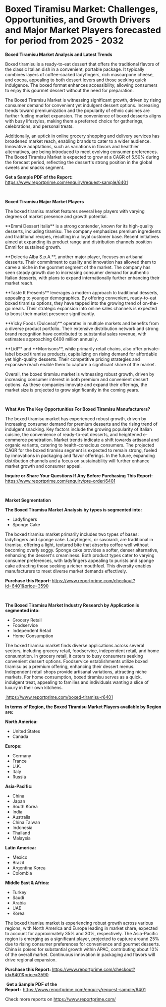 <p><h1>Boxed Tiramisu Market: Challenges, Opportunities, and Growth Drivers and Major Market Players forecasted for period from 2025 - 2032</h1></p><p><strong>Boxed Tiramisu Market Analysis and Latest Trends</strong></p>
<p><p>Boxed tiramisu is a ready-to-eat dessert that offers the traditional flavors of the classic Italian dish in a convenient, portable package. It typically combines layers of coffee-soaked ladyfingers, rich mascarpone cheese, and cocoa, appealing to both dessert lovers and those seeking quick indulgence. The boxed format enhances accessibility, allowing consumers to enjoy this gourmet dessert without the need for preparation.</p><p>The Boxed Tiramisu Market is witnessing significant growth, driven by rising consumer demand for convenient yet indulgent dessert options. Increasing trends toward premiumization and the popularity of ethnic cuisines are further fueling market expansion. The convenience of boxed desserts aligns with busy lifestyles, making them a preferred choice for gatherings, celebrations, and personal treats.</p><p>Additionally, an uptick in online grocery shopping and delivery services has broadened market reach, enabling brands to cater to a wider audience. Innovative adaptations, such as variations in flavors and healthier alternatives, are being introduced to meet evolving consumer preferences. The Boxed Tiramisu Market is expected to grow at a CAGR of 5.50% during the forecast period, reflecting the dessert's strong position in the global sweets and snacks segment.</p></p>
<p><strong>Get a Sample PDF of the Report:&nbsp;</strong> <a href="https://www.reportprime.com/enquiry/request-sample/6401?utm_campaign=3252&utm_medium=2&utm_source=Github&utm_content=ia&utm_term=19032025&utm_id=boxed-tiramisu">https://www.reportprime.com/enquiry/request-sample/6401</a></p>
<p>&nbsp;</p>
<p><strong>Boxed Tiramisu Major Market Players</strong></p>
<p><p>The boxed tiramisu market features several key players with varying degrees of market presence and growth potential. </p><p>**Emmi Dessert Italia** is a strong contender, known for its high-quality desserts, including tiramisu. The company emphasizes premium ingredients and traditional recipes, resulting in a loyal customer base. Recent initiatives aimed at expanding its product range and distribution channels position Emmi for sustained growth. </p><p>**Dolceria Alba S.p.A.**, another major player, focuses on artisanal desserts. Their commitment to quality and innovation has allowed them to carve a niche in the gourmet segment of the market. The company has seen steady growth due to increasing consumer demand for authentic Italian desserts, with plans to expand internationally further enhancing their market reach.</p><p>**Taste It Presents** leverages a modern approach to traditional desserts, appealing to younger demographics. By offering convenient, ready-to-eat boxed tiramisu options, they have tapped into the growing trend of on-the-go meals. Their strategic expansion into online sales channels is expected to boost their market presence significantly.</p><p>**Vicky Foods (Dulcesol)** operates in multiple markets and benefits from a diverse product portfolio. Their extensive distribution network and strong brand recognition have contributed to substantial sales revenue, with estimates approaching €400 million annually.</p><p>**Lidl** and **Morrisons**, while primarily retail chains, also offer private-label boxed tiramisu products, capitalizing on rising demand for affordable yet high-quality desserts. Their competitive pricing strategies and expansive reach enable them to capture a significant share of the market.</p><p>Overall, the boxed tiramisu market is witnessing robust growth, driven by increasing consumer interest in both premium and convenient dessert options. As these companies innovate and expand their offerings, the market size is projected to grow significantly in the coming years.</p></p>
<p>&nbsp;</p>
<p><strong>What Are The Key Opportunities For Boxed Tiramisu Manufacturers?</strong></p>
<p><p>The boxed tiramisu market has experienced robust growth, driven by increasing consumer demand for premium desserts and the rising trend of indulgent snacking. Key factors include the growing popularity of Italian cuisine, the convenience of ready-to-eat desserts, and heightened e-commerce penetration. Market trends indicate a shift towards artisanal and organic variants, catering to health-conscious consumers. The projected CAGR for the boxed tiramisu segment is expected to remain strong, fueled by innovations in packaging and flavor offerings. In the future, expanding distribution channels and a focus on sustainability will further enhance market growth and consumer appeal.</p></p>
<p><strong>Inquire or Share Your Questions If Any Before Purchasing This Report:</strong> <a href="https://www.reportprime.com/enquiry/pre-order/6401?utm_campaign=3252&utm_medium=2&utm_source=Github&utm_content=ia&utm_term=19032025&utm_id=boxed-tiramisu">https://www.reportprime.com/enquiry/pre-order/6401</a></p>
<p>&nbsp;</p>
<p><strong>Market Segmentation</strong></p>
<p><strong>The Boxed Tiramisu Market Analysis by types is segmented into:</strong></p>
<p><ul><li>Ladyfingers</li><li>Sponge Cake</li></ul></p>
<p><p>The boxed tiramisu market primarily includes two types of bases: ladyfingers and sponge cake. Ladyfingers, or savoiardi, are traditional in tiramisu, offering a light, textured bite that absorbs coffee well without becoming overly soggy. Sponge cake provides a softer, denser alternative, enhancing the dessert's creaminess. Both product types cater to varying consumer preferences, with ladyfingers appealing to purists and sponge cake attracting those seeking a richer mouthfeel. This diversity enables manufacturers to meet diverse market demands effectively.</p></p>
<p><strong>Purchase this Report:&nbsp;</strong><a href="https://www.reportprime.com/checkout?id=6401&price=3590&utm_campaign=3252&utm_medium=2&utm_source=Github&utm_content=ia&utm_term=19032025&utm_id=boxed-tiramisu">https://www.reportprime.com/checkout?id=6401&price=3590</a></p>
<p>&nbsp;</p>
<p><strong>The Boxed Tiramisu Market Industry Research by Application is segmented into:</strong></p>
<p><ul><li>Grocery Retail</li><li>Foodservice</li><li>Independent Retail</li><li>Home Consumption</li></ul></p>
<p><p>The boxed tiramisu market finds diverse applications across several sectors, including grocery retail, foodservice, independent retail, and home consumption. In grocery retail, it caters to busy consumers seeking convenient dessert options. Foodservice establishments utilize boxed tiramisu as a premium offering, enhancing their dessert menus. Independent retail shops provide artisanal variations, attracting niche markets. For home consumption, boxed tiramisu serves as a quick, indulgent treat, appealing to families and individuals wanting a slice of luxury in their own kitchens.</p></p>
<p><a href="https://www.reportprime.com/boxed-tiramisu-r6401?utm_campaign=3252&utm_medium=2&utm_source=Github&utm_content=ia&utm_term=19032025&utm_id=boxed-tiramisu">&nbsp;https://www.reportprime.com/boxed-tiramisu-r6401</a></p>
<p><strong>In terms of Region, the Boxed Tiramisu Market Players available by Region are:</strong></p>
<p>
    <p> <strong> North America: </strong>
        <ul>
            <li>United States</li>
            <li>Canada</li>
        </ul>
        </p> 
    <p> <strong> Europe: </strong>
        <ul>
            <li>Germany</li>
            <li>France</li>
            <li>U.K.</li>
            <li>Italy</li>
            <li>Russia</li>
        </ul>
        </p> 
    <p> <strong> Asia-Pacific: </strong>
        <ul>
            <li>China</li>
            <li>Japan</li>
            <li>South Korea</li>
            <li>India</li>
            <li>Australia</li>
            <li>China Taiwan</li>
            <li>Indonesia</li>
            <li>Thailand</li>
            <li>Malaysia</li>
        </ul>
        </p> 
    <p> <strong> Latin America: </strong>
        <ul>
            <li>Mexico</li>
            <li>Brazil</li>
            <li>Argentina Korea</li>
            <li>Colombia</li>
        </ul>
        </p> 
    <p> <strong> Middle East & Africa: </strong>
        <ul>
            <li>Turkey</li>
            <li>Saudi</li>
            <li>Arabia</li>
            <li>UAE</li>
            <li>Korea</li>
        </ul>
    </p>
    </p>
<p><p>The boxed tiramisu market is experiencing robust growth across various regions, with North America and Europe leading in market share, expected to account for approximately 35% and 30%, respectively. The Asia-Pacific region is emerging as a significant player, projected to capture around 25% due to rising consumer preferences for convenience and gourmet desserts. China is poised for substantial growth within APAC, contributing about 10% of the overall market. Continuous innovation in packaging and flavors will drive regional expansion.</p></p>
<p><strong>Purchase this Report: </strong><a href="https://www.reportprime.com/checkout?id=6401&price=3590&utm_campaign=3252&utm_medium=2&utm_source=Github&utm_content=ia&utm_term=19032025&utm_id=boxed-tiramisu">https://www.reportprime.com/checkout?id=6401&price=3590</a></p>
<p>&nbsp;<strong>Get a Sample PDF of the Report:&nbsp;&nbsp;</strong><a href="https://www.reportprime.com/enquiry/request-sample/6401?utm_campaign=3252&utm_medium=2&utm_source=Github&utm_content=ia&utm_term=19032025&utm_id=boxed-tiramisu">https://www.reportprime.com/enquiry/request-sample/6401</a></p>
<p><strong></strong></p>
<p>Check more reports on <a href="https://www.reportprime.com/?utm_campaign=3252&utm_medium=2&utm_source=Github&utm_content=ia&utm_term=19032025&utm_id=boxed-tiramisu">https://www.reportprime.com/</a></p>